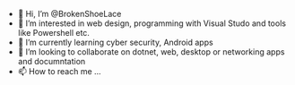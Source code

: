 - 👋 Hi, I’m @BrokenShoeLace
- 👀 I’m interested in web design, programming with Visual Studo and tools like Powershell etc.
- 🌱 I’m currently learning cyber security, Android apps
- 💞️ I’m looking to collaborate on dotnet, web, desktop or networking apps and documntation
- 📫 How to reach me ...

<!---
BrokenShoeLace/BrokenShoeLace is a ✨ special ✨ repository because its `README.md` (this file) appears on your GitHub profile.
You can click the Preview link to take a look at your changes.
--->
